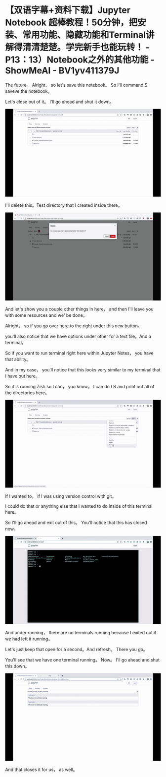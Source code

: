 # 【双语字幕+资料下载】Jupyter Notebook 超棒教程！50分钟，把安装、常用功能、隐藏功能和Terminal讲解得清清楚楚。学完新手也能玩转！ - P13：13）Notebook之外的其他功能 - ShowMeAI - BV1yv411379J

The future。 Alright， so let's save this notebook。 So I'll command S saveve the notebook。

 Let's close out of it。 I'll go ahead and shut it down。



![](img/d72178757d53895fcc91159e5e553095_1.png)

I'll delete this。Test directory that I created inside there。



![](img/d72178757d53895fcc91159e5e553095_3.png)

And let's show you a couple other things in here， and then I'll leave you with some resources and we' be done。

Alright， so if you go over here to the right under this new button。

 you'll also notice that we have options under other for a text file。And a terminal。

 So if you want to run terminal right here within Jupyter Notes， you have that ability。

 And in my case， you'll notice that this looks very similar to my terminal that I have out here。

 So it is running Zish so I can， you know， I can do LS and print out all of the directories here。



![](img/d72178757d53895fcc91159e5e553095_5.png)

If I wanted to， if I was using version control with git。

 I could do that or anything else that I wanted to do inside of this terminal here。

 So I'll go ahead and exit out of this。 You'll notice that this has closed now。



![](img/d72178757d53895fcc91159e5e553095_7.png)

And under running， there are no terminals running because I exited out if we had left it running。

Let's just keep that open for a second。And refresh。 There you go。

 You'll see that we have one terminal running。 Now。 I'll go ahead and shut this down。



![](img/d72178757d53895fcc91159e5e553095_9.png)

And that closes it for us， as well。